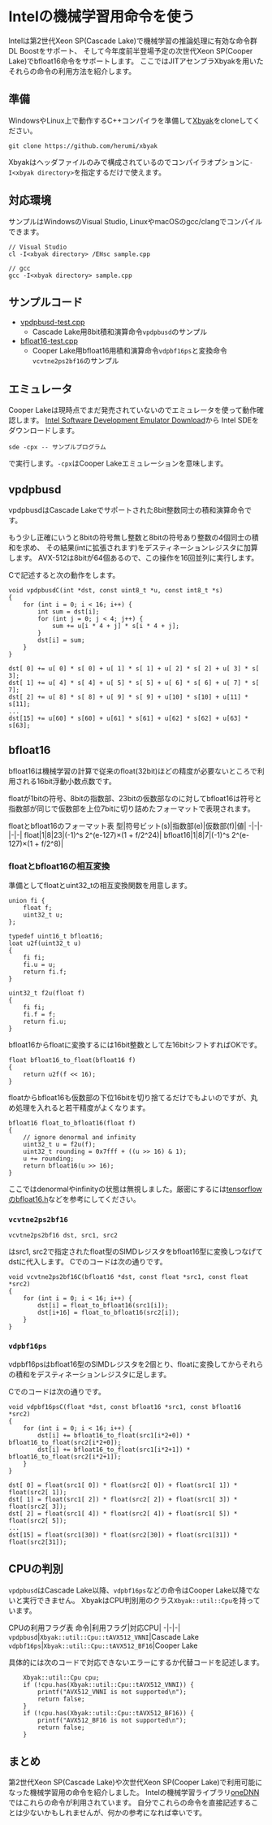 # Intelの機械学習用命令を使う

Intelは第2世代Xeon SP(Cascade Lake)で機械学習の推論処理に有効な命令群DL Boostをサポート、
そして今年度前半登場予定の次世代Xeon SP(Cooper Lake)でbfloat16命令をサポートします。
ここではJITアセンブラXbyakを用いたそれらの命令の利用方法を紹介します。

## 準備
WindowsやLinux上で動作するC++コンパイラを準備して[Xbyak](https://github.com/herumi/xbyak)をcloneしてください。

```
git clone https://github.com/herumi/xbyak
```

Xbyakはヘッダファイルのみで構成されているのでコンパイラオプションに`-I<xbyak directory>`を指定するだけで使えます。

## 対応環境
サンプルはWindowsのVisual Studio, LinuxやmacOSのgcc/clangでコンパイルできます。

```
// Visual Studio
cl -I<xbyak directory> /EHsc sample.cpp
```

```
// gcc
gcc -I<xbyak directory> sample.cpp
```

## サンプルコード
- [vpdpbusd-test.cpp](https://github.com/herumi/misc/blob/master/avx-512/vpdpbusd-test.cpp)
  - Cascade Lake用8bit積和演算命令`vpdpbusd`のサンプル
- [bfloat16-test.cpp](https://github.com/herumi/misc/blob/master/avx-512/bfloat16-test.cpp)
  - Cooper Lake用bfloat16用積和演算命令`vdpbf16ps`と変換命令`vcvtne2ps2bf16`のサンプル

## エミュレータ
Cooper Lakeは現時点でまだ発売されていないのでエミュレータを使って動作確認します。
[Intel Software Development Emulator Download](https://software.intel.com/content/www/us/en/develop/articles/pre-release-license-agreement-for-intel-software-development-emulator-accept-end-user-license-agreement-and-download.html)から
Intel SDEをダウンロードします。

```
sde -cpx -- サンプルプログラム
```
で実行します。`-cpx`はCooper Lakeエミュレーションを意味します。

## vpdpbusd
vpdpbusdはCascade Lakeでサポートされた8bit整数同士の積和演算命令です。

もう少し正確にいうと8bitの符号無し整数と8bitの符号あり整数の4個同士の積和を求め、
その結果(intに拡張されます)をデスティネーションレジスタに加算します。
AVX-512は8bitが64個あるので、この操作を16回並列に実行します。

Cで記述すると次の動作をします。

```
void vpdpbusdC(int *dst, const uint8_t *u, const int8_t *s)
{
    for (int i = 0; i < 16; i++) {
        int sum = dst[i];
        for (int j = 0; j < 4; j++) {
            sum += u[i * 4 + j] * s[i * 4 + j];
        }
        dst[i] = sum;
    }
}
```

```
dst[ 0] += u[ 0] * s[ 0] + u[ 1] * s[ 1] + u[ 2] * s[ 2] + u[ 3] * s[ 3];
dst[ 1] += u[ 4] * s[ 4] + u[ 5] * s[ 5] + u[ 6] * s[ 6] + u[ 7] * s[ 7];
dst[ 2] += u[ 8] * s[ 8] + u[ 9] * s[ 9] + u[10] * s[10] + u[11] * s[11];
...
dst[15] += u[60] * s[60] + u[61] * s[61] + u[62] * s[62] + u[63] * s[63];
```

## bfloat16
bfloat16は機械学習の計算で従来のfloat(32bit)ほどの精度が必要ないところで利用される16bit浮動小数点数です。

floatが1bitの符号、8bitの指数部、23bitの仮数部なのに対してbfloat16は符号と指数部が同じで仮数部を上位7bitに切り詰めたフォーマットで表現されます。

floatとbfloat16のフォーマット表
型|符号ビット(s)|指数部(e)|仮数部(f)|値|
-|-|-|-|-|
float|1|8|23|(-1)^s 2^(e-127)×(1 + f/2^24)|
bfloat16|1|8|7|(-1)^s 2^(e-127)×(1 + f/2^8)|

### floatとbfloat16の相互変換

準備としてfloatとuint32_tの相互変換関数を用意します。
```
union fi {
    float f;
    uint32_t u;
};

typedef uint16_t bfloat16;
loat u2f(uint32_t u)
{
    fi fi;
    fi.u = u;
    return fi.f;
}

uint32_t f2u(float f)
{
    fi fi;
    fi.f = f;
    return fi.u;
}
```

bfloat16からfloatに変換するには16bit整数として左16bitシフトすればOKです。

```
float bfloat16_to_float(bfloat16 f)
{
    return u2f(f << 16);
}
```

floatからbfloat16も仮数部の下位16bitを切り捨てるだけでもよいのですが、丸め処理を入れると若干精度がよくなります。

```
bfloat16 float_to_bfloat16(float f)
{
    // ignore denormal and infinity
    uint32_t u = f2u(f);
    uint32_t rounding = 0x7fff + ((u >> 16) & 1);
    u += rounding;
    return bfloat16(u >> 16);
}
```
ここではdenormalやinfinityの状態は無視しました。厳密にするには[tensorflowのbfloat16.h](https://github.com/tensorflow/tensorflow/blob/master/tensorflow/core/lib/bfloat16/bfloat16.h)などを参考にしてください。

### `vcvtne2ps2bf16`

```
vcvtne2ps2bf16 dst, src1, src2
```
はsrc1, src2で指定されたfloat型のSIMDレジスタをbfloat16型に変換しつなげてdstに代入します。
Cでのコードは次の通りです。

```
void vcvtne2ps2bf16C(bfloat16 *dst, const float *src1, const float *src2)
{
    for (int i = 0; i < 16; i++) {
        dst[i] = float_to_bfloat16(src1[i]);
        dst[i+16] = float_to_bfloat16(src2[i]);
    }
}
```

### `vdpbf16ps`
vdpbf16psはbfloat16型のSIMDレジスタを2個とり、floatに変換してからそれらの積和をデスティネーションレジスタに足します。

Cでのコードは次の通りです。

```
void vdpbf16psC(float *dst, const bfloat16 *src1, const bfloat16 *src2)
{
    for (int i = 0; i < 16; i++) {
        dst[i] += bfloat16_to_float(src1[i*2+0]) * bfloat16_to_float(src2[i*2+0]);
        dst[i] += bfloat16_to_float(src1[i*2+1]) * bfloat16_to_float(src2[i*2+1]);
    }
}
```

```
dst[ 0] = float(src1[ 0]) * float(src2[ 0]) + float(src1[ 1]) * float(src2[ 1]);
dst[ 1] = float(src1[ 2]) * float(src2[ 2]) + float(src1[ 3]) * float(src2[ 3]);
dst[ 2] = float(src1[ 4]) * float(src2[ 4]) + float(src1[ 5]) * float(src2[ 5]);
...
dst[15] = float(src1[30]) * float(src2[30]) + float(src1[31]) * float(src2[31]);
```

## CPUの判別
`vpdpbusd`はCascade Lake以降、`vdpbf16ps`などの命令はCooper Lake以降でないと実行できません。
XbyakはCPU判別用のクラス`Xbyak::util::Cpu`を持っています。

CPUの利用フラグ表
命令|利用フラグ|対応CPU|
-|-|-|
`vpdpbusd`|`Xbyak::util::Cpu::tAVX512_VNNI`|Cascade Lake
`vdpbf16ps`|`Xbyak::util::Cpu::tAVX512_BF16`|Cooper Lake

具体的には次のコードで対応できないエラーにするか代替コードを記述します。

```
    Xbyak::util::Cpu cpu;
    if (!cpu.has(Xbyak::util::Cpu::tAVX512_VNNI)) {
        printf("AVX512_VNNI is not supported\n");
        return false;
    }
    if (!cpu.has(Xbyak::util::Cpu::tAVX512_BF16)) {
        printf("AVX512_BF16 is not supported\n");
        return false;
    }
```

## まとめ
第2世代Xeon SP(Cascade Lake)や次世代Xeon SP(Cooper Lake)で利用可能になった機械学習用の命令を紹介しました。
Intelの機械学習ライブラリ[oneDNN](https://github.com/oneapi-src/oneDNN)ではこれらの命令が利用されています。
自分でこれらの命令を直接記述することは少ないかもしれませんが、何かの参考になれば幸いです。
